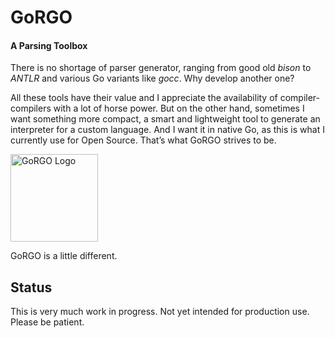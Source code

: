 # GoRGO

#### A Parsing Toolbox

There is no shortage of parser generator, ranging from good old *bison* to *ANTLR* and various Go variants like *gocc*.
Why develop another one?

All these tools have their value and I appreciate the availability of compiler-compilers with a lot of horse power. But on the other hand, sometimes I want something more compact, a smart and lightweight tool to generate an interpreter for a custom language. And I want it in native Go, as this is what I currently use for Open Source. That’s what GoRGO strives to be.

<img alt="GoRGO Logo" src="npillmayer.github.io/img/GoRGO-Logo-Text.svg" width="140" style="max-width:140">

GoRGO is a little different.

## Status
This is very much work in progress. Not yet intended for production use. Please be patient.
